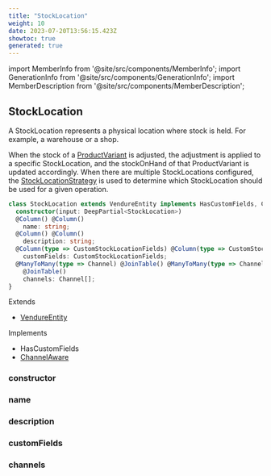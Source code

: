 ```yaml
---
title: "StockLocation"
weight: 10
date: 2023-07-20T13:56:15.423Z
showtoc: true
generated: true
---
```

<!-- This file was generated from the Vendure source. Do not modify. Instead, re-run the "docs:build" script -->
import MemberInfo from '@site/src/components/MemberInfo';
import GenerationInfo from '@site/src/components/GenerationInfo';
import MemberDescription from '@site/src/components/MemberDescription';


## StockLocation

<GenerationInfo sourceFile="packages/core/src/entity/stock-location/stock-location.entity.ts" sourceLine="21" packageName="@vendure/core" />

A StockLocation represents a physical location where stock is held. For example, a warehouse or a shop.

When the stock of a <a href='/typescript-api/entities/product-variant#productvariant'>ProductVariant</a> is adjusted, the adjustment is applied to a specific StockLocation,
and the stockOnHand of that ProductVariant is updated accordingly. When there are multiple StockLocations
configured, the <a href='/typescript-api/products-stock/stock-location-strategy#stocklocationstrategy'>StockLocationStrategy</a> is used to determine which StockLocation should be used for
a given operation.

```ts title="Signature"
class StockLocation extends VendureEntity implements HasCustomFields, ChannelAware {
  constructor(input: DeepPartial<StockLocation>)
  @Column() @Column()
    name: string;
  @Column() @Column()
    description: string;
  @Column(type => CustomStockLocationFields) @Column(type => CustomStockLocationFields)
    customFields: CustomStockLocationFields;
  @ManyToMany(type => Channel) @JoinTable() @ManyToMany(type => Channel)
    @JoinTable()
    channels: Channel[];
}
```
Extends

 * <a href='/typescript-api/entities/vendure-entity#vendureentity'>VendureEntity</a>


Implements

 * HasCustomFields
 * <a href='/typescript-api/entities/interfaces#channelaware'>ChannelAware</a>



### constructor

<MemberInfo kind="method" type="(input: DeepPartial&#60;<a href='/typescript-api/entities/stock-location#stocklocation'>StockLocation</a>&#62;) => StockLocation"   />


### name

<MemberInfo kind="property" type="string"   />


### description

<MemberInfo kind="property" type="string"   />


### customFields

<MemberInfo kind="property" type="CustomStockLocationFields"   />


### channels

<MemberInfo kind="property" type="<a href='/typescript-api/entities/channel#channel'>Channel</a>[]"   />


